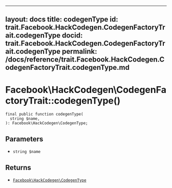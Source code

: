 
***

layout: docs
title: codegenType
id: trait.Facebook.HackCodegen.CodegenFactoryTrait.codegenType
docid: trait.Facebook.HackCodegen.CodegenFactoryTrait.codegenType
permalink: /docs/reference/trait.Facebook.HackCodegen.CodegenFactoryTrait.codegenType.md
---







# Facebook\\HackCodegen\\CodegenFactoryTrait::codegenType()




``` Hack
final public function codegenType(
  string $name,
): Facebook\HackCodegen\CodegenType;
```




## Parameters




- ` string $name `




## Returns




+ [` Facebook\HackCodegen\CodegenType `](<class.Facebook.HackCodegen.CodegenType.md>)